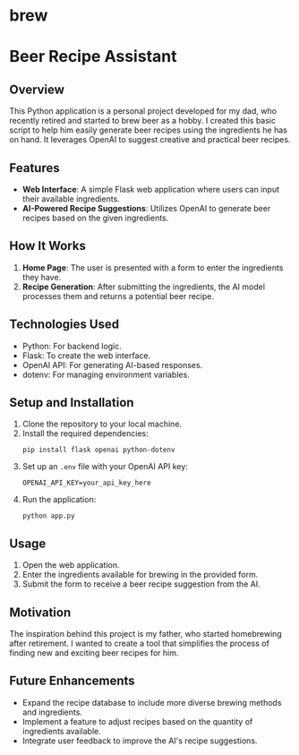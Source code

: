 # brew
# Beer Recipe Assistant

## Overview
This Python application is a personal project developed for my dad, who recently retired and started to brew beer as a hobby. I created this basic script to help him easily generate beer recipes using the ingredients he has on hand. It leverages OpenAI to suggest creative and practical beer recipes.

## Features
- **Web Interface**: A simple Flask web application where users can input their available ingredients.
- **AI-Powered Recipe Suggestions**: Utilizes OpenAI to generate beer recipes based on the given ingredients.

## How It Works
1. **Home Page**: The user is presented with a form to enter the ingredients they have.
2. **Recipe Generation**: After submitting the ingredients, the AI model processes them and returns a potential beer recipe.

## Technologies Used
- Python: For backend logic.
- Flask: To create the web interface.
- OpenAI API: For generating AI-based responses.
- dotenv: For managing environment variables.

## Setup and Installation
1. Clone the repository to your local machine.
2. Install the required dependencies:
   ```
   pip install flask openai python-dotenv
   ```
3. Set up an `.env` file with your OpenAI API key:
   ```
   OPENAI_API_KEY=your_api_key_here
   ```
4. Run the application:
   ```
   python app.py
   ```

## Usage
1. Open the web application.
2. Enter the ingredients available for brewing in the provided form.
3. Submit the form to receive a beer recipe suggestion from the AI.

## Motivation
The inspiration behind this project is my father, who started homebrewing after retirement. I wanted to create a tool that simplifies the process of finding new and exciting beer recipes for him.

## Future Enhancements
- Expand the recipe database to include more diverse brewing methods and ingredients.
- Implement a feature to adjust recipes based on the quantity of ingredients available.
- Integrate user feedback to improve the AI's recipe suggestions.
